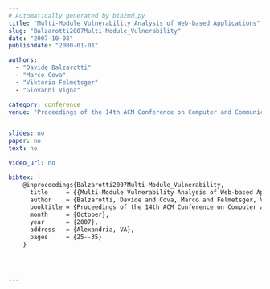 ```yaml
---
# Automatically generated by bib2md.py
title: "Multi-Module Vulnerability Analysis of Web-based Applications"
slug: "Balzarotti2007Multi-Module_Vulnerability"
date: "2007-10-08"
publishdate: "2000-01-01"

authors:
  - "Davide Balzarotti"
  - "Marco Cova"
  - "Viktoria Felmetsger"
  - "Giovanni Vigna"

category: conference
venue: "Proceedings of the 14th ACM Conference on Computer and Communications Security (CCS)"


slides: no
paper: no
text: no

video_url: no

bibtex: |
    @inproceedings{Balzarotti2007Multi-Module_Vulnerability,
      title     = {{Multi-Module Vulnerability Analysis of Web-based Applications}},
      author    = {Balzarotti, Davide and Cova, Marco and Felmetsger, Viktoria and Vigna, Giovanni},
      booktitle = {Proceedings of the 14th ACM Conference on Computer and Communications Security (CCS)},
      month     = {October},
      year      = {2007},
      address   = {Alexandria, VA},
      pages     = {25--35}
    }




---
```



